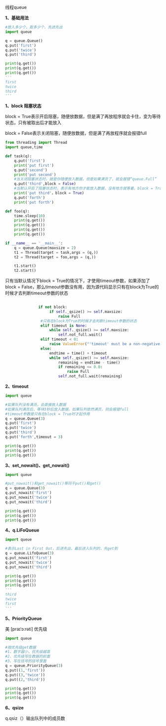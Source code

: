线程queue

**1、基础用法**

```python
#放入多少个，取多少个，先进先出
import queue

q = queue.Queue()
q.put('first')
q.put('twice')
q.put('third')

print(q.get())
print(q.get())
print(q.get())
'''
first
twice
third
'''
```



**1、block 阻塞状态**

block = True表示开启阻塞，随便放数据，但是满了再放程序就会卡住，变为等待状态，只有被取出后才能放入

block = False表示关闭阻塞，随便放数据，但是满了再放程序就会报错full

```python
from threading import Thread
import queue,time

def task(q):
    q.put('first')
    print('put first')
    q.put('second')
    print('put second')
    #当关闭阻塞状态时，就是你随便放入数据，但是如果满员了，就会报错“queue.Full”
    q.put('third',block = False)
    #当默认开启了阻塞状态时，表示有地方你才能放入数据，没有地方就等着。block = True，且timeout参数为None时，就会等待队列可放入数据，未满员状态时，去放入数据
    print('put third'，block = True)
    q.put('forth')
    print('put forth')

def foo(q):
    time.sleep(10)
    print(q.get())
    print(q.get())
    print(q.get())
    print(q.get())

if __name__ == '__main__':
    q = queue.Queue(maxsize = 2)
    t1 = Thread(target = task,args = (q,))
    t2 = Thread(target = foo,args = (q,))

    t1.start()
    t2.start()
```



只有当默认情况下block = True的情况下，才使用timeout参数，如果添加了block = False，那么timeout参数没有用，因为源代码显示只有在block为True的时候才去判断timeout参数的状态

```python
                
    		   if not block:
                    if self._qsize() >= self.maxsize:
                        raise Full
                #只有在block为True的时候才去判断timeout参数的状态
                elif timeout is None:
                    while self._qsize() >= self.maxsize:
                        self.not_full.wait()
                elif timeout < 0:
                    raise ValueError("'timeout' must be a non-negative number")
                else:
                    endtime = time() + timeout
                    while self._qsize() >= self.maxsize:
                        remaining = endtime - time()
                        if remaining <= 0.0:
                            raise Full
                        self.not_full.wait(remaining)
```



**2、timeout**

```python
import queue

#如果队列没有满员，会直接放入数据
#如果队列满员后，等待3秒后放入数据，如果队列依然满员，则会报错full
#timeout参数是只有在block = True时才起作用
q = queue.Queue(3)
q.put('first')
q.put('twice')
q.put('third')
q.put('forth',timeout = 3)

print(q.get())
print(q.get())
print(q.get())
```



**3、set_nowait()、get_nowait()**

```python
import queue

#put_nowait()和get_nowait()等同于put()和get()
q = queue.Queue(3)
q.put_nowait('first')
q.put_nowait('twice')
q.put_nowait('third')

print(q.get())
print(q.get())
print(q.get())
```



**4、q.LiFoQueue**

```python
import queue

#表示Last in First Out，后进先出，最后进入队列的，先get到
q = queue.LifoQueue(3)
q.put_nowait('first')
q.put_nowait('twice')
q.put_nowait('third')

print(q.get())
print(q.get())
print(q.get())
'''
third
twice
first
'''
```



**5、PriorityQueue** 

美 [praɪˈɔ:rəti] 优先级

```python
import queue

#按优先级get数据
#1、数字越小，优先级越高
#2、优先级写在数据的前面
#3、写在括号的括号里面
q = queue.PriorityQueue(3)
q.put((1,'first'))
q.put((3,'twice'))
q.put((2,'third'))

print(q.get())
print(q.get())
print(q.get())
```



**6、qsize**

q.qsiz（）输出队列中的成员数
